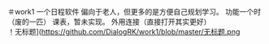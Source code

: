 ＃work1
一个日程软件
偏向于老人，但更多的是方便自己规划学习。
功能一个时（废的一匹）
课表，暂未实现。
外用连接（直接打开其实更好）<Br/>
！无标题](https://github.com/DialogRK/work1/blob/master/无标题.png
